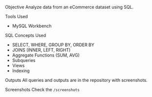 Objective
Analyze data from an eCommerce dataset using SQL.

Tools Used
- MySQL Workbench

SQL Concepts Used
- SELECT, WHERE, GROUP BY, ORDER BY
- JOINS (INNER, LEFT, RIGHT)
- Aggregate Functions (SUM, AVG)
- Subqueries
- Views
- Indexing

Outputs
All queries and outputs are in the repository with screenshots.

Screenshots
Check the `/screenshots` 
